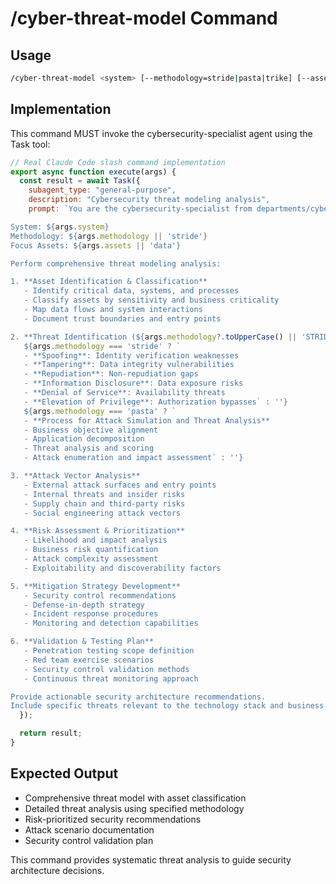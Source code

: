 # /cyber-threat-model Command

## Usage
```bash
/cyber-threat-model <system> [--methodology=stride|pasta|trike] [--assets=data|systems|people]
```

## Implementation
This command MUST invoke the cybersecurity-specialist agent using the Task tool:

```javascript
// Real Claude Code slash command implementation
export async function execute(args) {
  const result = await Task({
    subagent_type: "general-purpose",
    description: "Cybersecurity threat modeling analysis",
    prompt: `You are the cybersecurity-specialist from departments/cybersecurity/agents/cybersecurity-specialist.md.

System: ${args.system}
Methodology: ${args.methodology || 'stride'}
Focus Assets: ${args.assets || 'data'}

Perform comprehensive threat modeling analysis:

1. **Asset Identification & Classification**
   - Identify critical data, systems, and processes
   - Classify assets by sensitivity and business criticality
   - Map data flows and system interactions
   - Document trust boundaries and entry points

2. **Threat Identification (${args.methodology?.toUpperCase() || 'STRIDE'})**
   ${args.methodology === 'stride' ? `
   - **Spoofing**: Identity verification weaknesses
   - **Tampering**: Data integrity vulnerabilities
   - **Repudiation**: Non-repudiation gaps
   - **Information Disclosure**: Data exposure risks
   - **Denial of Service**: Availability threats
   - **Elevation of Privilege**: Authorization bypasses` : ''}
   ${args.methodology === 'pasta' ? `
   - **Process for Attack Simulation and Threat Analysis**
   - Business objective alignment
   - Application decomposition
   - Threat analysis and scoring
   - Attack enumeration and impact assessment` : ''}

3. **Attack Vector Analysis**
   - External attack surfaces and entry points
   - Internal threats and insider risks
   - Supply chain and third-party risks
   - Social engineering attack vectors

4. **Risk Assessment & Prioritization**
   - Likelihood and impact analysis
   - Business risk quantification
   - Attack complexity assessment
   - Exploitability and discoverability factors

5. **Mitigation Strategy Development**
   - Security control recommendations
   - Defense-in-depth strategy
   - Incident response procedures
   - Monitoring and detection capabilities

6. **Validation & Testing Plan**
   - Penetration testing scope definition
   - Red team exercise scenarios
   - Security control validation methods
   - Continuous threat monitoring approach

Provide actionable security architecture recommendations.
Include specific threats relevant to the technology stack and business context.`
  });

  return result;
}
```

## Expected Output
- Comprehensive threat model with asset classification
- Detailed threat analysis using specified methodology
- Risk-prioritized security recommendations
- Attack scenario documentation
- Security control validation plan

This command provides systematic threat analysis to guide security architecture decisions.